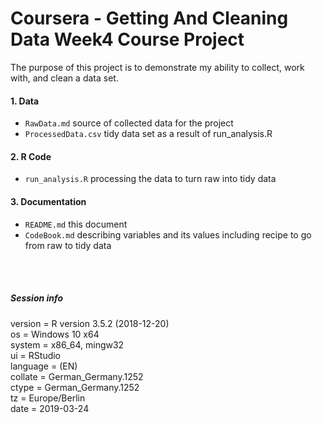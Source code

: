 # Coursera - Getting And Cleaning Data Week4 Course Project
The purpose of this project is to demonstrate my ability to collect, work with, and clean a data set.

#### 1. Data
- `RawData.md` source of collected data for the project
- `ProcessedData.csv` tidy data set as a result of run_analysis.R

#### 2. R Code
- `run_analysis.R` processing the data to turn raw into tidy data

#### 3. Documentation
- `README.md` this document
- `CodeBook.md` describing variables and its values including recipe to go from raw to tidy data

<br>
<br>

##### Session info
version = R version 3.5.2 (2018-12-20)<br>
os = Windows 10 x64<br>system = x86_64, mingw32<br>ui = RStudio<br>language = (EN)<br>collate = German_Germany.1252<br>ctype = German_Germany.1252<br>tz = Europe/Berlin<br>date = 2019-03-24<br>
